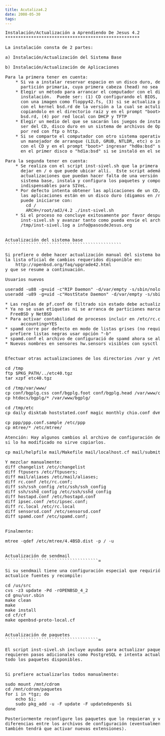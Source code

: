 ```yaml
---
title: Acutaliza4.2
date: 2008-05-30
tags:
---
```

<pre>
Instalación/Actualización a Aprendiendo De Jesus 4.2
****************************************************

La instalación consta de 2 partes:

a) Instalación/Actualización del Sistema Base

b) Instalación/Actualización de Aplicaciones 

Para la primera tener en cuenta:
	* Si va a instalar reservar espacio en un disco duro, debe ser una
	  partición primaria, cuya primera cabeza (head) no sea 0 sino 1.
	* Elegir un método para arrancar el computador con el disco virtual de
	  instalación.  Puede ser: (1) CD configurando el BIOS, (2) disquete 
	  con una imagen como floppy42.fs, (3) si se actualiza puede iniciarse 
	  con el kernel bsd.rd de la versión a la cual se actuliza 
	  copiandolo en el directorio raíz y en el prompt "boot>" ingresando 
	  bsd.rd, (4) por red local con DHCP y TFTP
	* Elegir un medio del que se sacarán los juegos de instalación. Puede 
	  ser del CD, disco duro en un sistema de archivos de OpenBSD, 
	  por red con ftp o http.
	* Si se comparte el computador con otro sistema operativo, configurar
	  un manejador de arranque (LILO, GRUB, NTLDR, etc) o iniciar siempre
	  con el CD y en el prompt "boot>" ingresar "hd0a:bsd" si se instaló
	  en el primer disco o "hd1a:bsd" si se instaló en el segundo.

Para la segunda tener en cuenta:
	* Se realiza con el script inst-sivel.sh que la primera etapa debe
	  dejar en / o que puede ubicar allí.  Este script además de asistir
	  actualizaciones que puedan hacer falta de una versión a otra del
	  sistema base, instala y configura los paquetes y componentes 
	  indispensables para SIVeL.
	* Por defecto intenta obtener las aplicaciones de un CD, pero si
	  las aplicaciones están en un disco duro (digamos en /root/adJ/4.2)
	  puede iniciarse con:
		cd /
		ARCH=/root/adJ/4.2 ./inst-sivel.sh
	* Si el proceso no concluye exitosamente por favor después de ejecutar
	  inst-sivel.sh y avanzar tanto como pueda envíe el archivo
	  /tmp/inst-sivel.log a info@pasosdeJesus.org


Actualización del sistema base
`````````````````````````````````````````````

Si prefiere o debe hacer actualización manual del sistema base, tenga en cuenta
la lista oficial de cambios requeridos disponible en:
	http://openbsd.org/faq/upgrade42.html
y que se resume a continuación.

Usuarios nuevos

useradd -u88 -g=uid -c"RIP Daemon" -d/var/empty -s/sbin/nologin _ripd
useradd -u89 -g=uid -c"HostState Daemon" -d/var/empty -s/sbin/nologin _hoststated

* Las reglas de pf.conf de filtrado sin estado debe actualizarse
* Ya no se usan etiquetas ni se arranca de particiones marcadas para 
  FreeBSD y NetBSD
* Para activar contabilidad de procesos incluir en /etc/rc.conf.local:
      accounting=YES
* spamd corre por defecto en modo de listas grises (no requiere -g). Si 
  prefiere listas negras usar opción "-b"
* spamd.conf el archivo de configuració de spamd ahora se almacena en /etc/mail
* Nuevos nombres en sensores hw.sensors visibles con sysctl


Efectuar otras actualizaciones de los directorios /var y /etc

cd /tmp
ftp $PKG_PATH/../etc40.tgz
tar xzpf etc40.tgz

cd /tmp/var/www/
cp conf/bgplg.css conf/bgplg.foot conf/bgplg.head /var/www/conf
cp htdocs/bgplg/* /var/www/bgplg/

cd /tmp/etc
cp daily disktab hoststated.conf magic monthly chio.conf dvmrpd.conf netstart pf.os rc rc.conf ripd.conf sasyncd.conf security services weekly /etc

cp ppp/ppp.conf.sample /etc/ppp
cp mtree/* /etc/mtree/

Atención: Hay algunos cambios al archivo de configuración de Sendmail,
si lo ha modificado no sirve copiarlos.

cp mail/helpfile mail/Makefile mail/localhost.cf mail/submit.cf mail/spamd.conf mail/sendmail.cf /etc/mail 

Y mezclar manualmente:
diff changelist /etc/changelist
diff ftpusers /etc/ftpusers;
diff mail/aliases /etc/mail/aliases;
diff rc.conf /etc/rc.conf;
diff ssh/ssh_config /etc/ssh/ssh_config
diff ssh/sshd_config /etc/ssh/sshd_config
diff hostapd.conf /etc/hostapd.conf
diff ipsec.conf /etc/ipsec.conf;
diff rc.local /etc/rc.local
diff sensorsd.conf /etc/sensorsd.conf
diff spamd.conf /etc/spamd.conf;


Finalmente:

mtree -qdef /etc/mtree/4.4BSD.dist -p / -u


Actualización de sendmail
````````````````````````````````````=

Si su sendmail tiene una configuración especial que requirió recompilar, 
actualice fuentes y recompile:

cd /us/src
cvs -z3 update -Pd -rOPENBSD_4_2
cd gnu/usr.sbin
make clean
make
make install
cd cf/cf
make openbsd-proto-local.cf 


Actualización de paquetes
````````````````````````````````````=

El script inst-sivel.sh incluye ayudas para actualizar paquetes que
requieren pasos adicionales como PostgreSQL e intenta actualizar
todo los paquetes disponibles.


Si prefiere actualizarlos todos manualmente:

sudo mount /mnt/cdrom
cd /mnt/cdrom/paquetes
for i in *tgz; do 
	echo $i;
	sudo pkg_add -u -F update -F updatedepends $i
done

Posteriormente reconfigure los paquetes que lo requieran y verifique 
diferencias entre los archivos de configuración (eventualmente
también tendrá que activar nuevas extensiones).

</pre>
